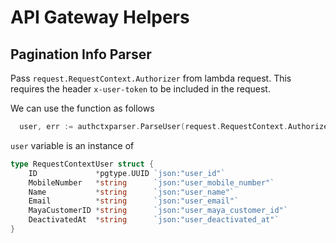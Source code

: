 # API Gateway Helpers

## Pagination Info Parser

Pass `request.RequestContext.Authorizer` from lambda request. This requires the header `x-user-token` to be included in the request.

We can use the function as follows
```go
  user, err := authctxparser.ParseUser(request.RequestContext.Authorizer)
```

`user` variable is an instance of

```go
type RequestContextUser struct {
	ID             *pgtype.UUID `json:"user_id"`
	MobileNumber   *string      `json:"user_mobile_number"`
	Name           *string      `json:"user_name"`
	Email          *string      `json:"user_email"`
	MayaCustomerID *string      `json:"user_maya_customer_id"`
	DeactivatedAt  *string      `json:"user_deactivated_at"`
}
```
